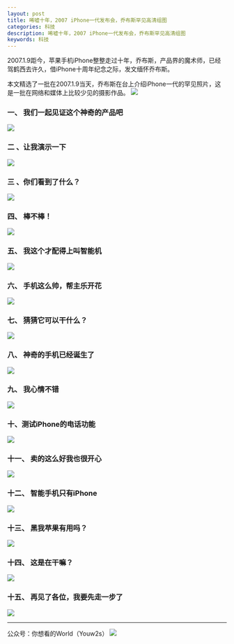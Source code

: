 ```yaml
---
layout: post
title: 唏嘘十年，2007 iPhone一代发布会，乔布斯罕见高清组图
categories: 科技
description: 唏嘘十年，2007 iPhone一代发布会，乔布斯罕见高清组图
keywords: 科技
---
```


2007.1.9距今，苹果手机iPhone整整走过十年，乔布斯，产品界的魔术师，已经驾鹤西去许久，借iPhone十周年纪念之际，发文缅怀乔布斯。

本文精选了一批在2007.1.9当天，乔布斯在台上介绍iPhone一代的罕见照片，这是一批在网络和媒体上比较少见的摄影作品。
![][image-1]

### 一、 我们一起见证这个神奇的产品吧
![][image-2]
### 二 、让我演示一下
![][image-3]
### 三 、你们看到了什么？
![][image-4]
### 四、 棒不棒！
![][image-5]
### 五、 我这个才配得上叫智能机
![][image-6]
### 六、 手机这么帅，帮主乐开花
![][image-7]
### 七、 猜猜它可以干什么？
![][image-8]
### 八、 神奇的手机已经诞生了
![][image-9]
### 九、 我心情不错
![][image-10]
### 十、测试iPhone的电话功能
![][image-11]
### 十一、 卖的这么好我也很开心
![][image-12]
### 十二、 智能手机只有iPhone
![][image-13]
### 十三、 黑我苹果有用吗？
![][image-14]
### 十四、 这是在干嘛？
![][image-15]
### 十五、 再见了各位，我要先走一步了
![][image-16]

---- 
公众号：你想看的World（Youw2s）
![][image-17]
















































[image-1]:	http://upload-images.jianshu.io/upload_images/3342594-60d6715084b3bf35.png?imageMogr2/auto-orient/strip%7CimageView2/2/w/1240
[image-2]:	http://upload-images.jianshu.io/upload_images/3342594-8456ee1a120a262c.png?imageMogr2/auto-orient/strip%7CimageView2/2/w/1240
[image-3]:	http://upload-images.jianshu.io/upload_images/3342594-a7beaf16af0ecaed.png?imageMogr2/auto-orient/strip%7CimageView2/2/w/1240
[image-4]:	http://upload-images.jianshu.io/upload_images/3342594-c3580e639a502b4d.png?imageMogr2/auto-orient/strip%7CimageView2/2/w/1240
[image-5]:	http://upload-images.jianshu.io/upload_images/3342594-4e92dc8f3254fe16.png?imageMogr2/auto-orient/strip%7CimageView2/2/w/1240
[image-6]:	http://upload-images.jianshu.io/upload_images/3342594-95a663a77c19aafc.png?imageMogr2/auto-orient/strip%7CimageView2/2/w/1240
[image-7]:	http://upload-images.jianshu.io/upload_images/3342594-8ac7aa7694493a72.png?imageMogr2/auto-orient/strip%7CimageView2/2/w/1240
[image-8]:	http://upload-images.jianshu.io/upload_images/3342594-75909e288a1c4f1e.png?imageMogr2/auto-orient/strip%7CimageView2/2/w/1240
[image-9]:	http://upload-images.jianshu.io/upload_images/3342594-84cc7e486a10c20e.png?imageMogr2/auto-orient/strip%7CimageView2/2/w/1240
[image-10]:	http://upload-images.jianshu.io/upload_images/3342594-eaff041170dfc505.png?imageMogr2/auto-orient/strip%7CimageView2/2/w/1240
[image-11]:	http://upload-images.jianshu.io/upload_images/3342594-75faaa011f4b20a3.png?imageMogr2/auto-orient/strip%7CimageView2/2/w/1240
[image-12]:	http://upload-images.jianshu.io/upload_images/3342594-9f65d32b67694401.png?imageMogr2/auto-orient/strip%7CimageView2/2/w/1240
[image-13]:	http://upload-images.jianshu.io/upload_images/3342594-6b007d33c39977f5.png?imageMogr2/auto-orient/strip%7CimageView2/2/w/1240
[image-14]:	http://upload-images.jianshu.io/upload_images/3342594-c2467d4aef48c2a3.png?imageMogr2/auto-orient/strip%7CimageView2/2/w/1240
[image-15]:	http://upload-images.jianshu.io/upload_images/3342594-29d3b052d95a47de.png?imageMogr2/auto-orient/strip%7CimageView2/2/w/1240
[image-16]:	http://upload-images.jianshu.io/upload_images/3342594-106a2d6b2741d87d.png?imageMogr2/auto-orient/strip%7CimageView2/2/w/1240
[image-17]:	http://upload-images.jianshu.io/upload_images/3342594-dca1f89eba3e50ca.jpg?imageMogr2/auto-orient/strip%7CimageView2/2/w/1240